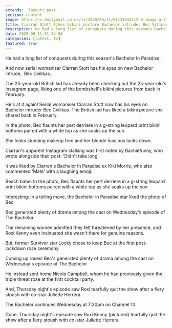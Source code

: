 ```yaml
---
extends: _layouts.post
section: content
image: https://i.dailymail.co.uk/1s/2020/09/11/01/33034212-0-image-a-21_1599782473062.jpg 
title: Ciarran Stott likes bikini picture Bachelor intruder Bec Vilikas shared back in February  
description: He had a long list of conquests during this seasons Bachelor In Paradise.  
date: 2020-09-11-01-54-50 
categories: [latest, tv] 
featured: true 
--- 
```

He had a long list of conquests during this season's Bachelor In Paradise. 

And now serial womaniser Ciarran Stott has his eyes on new Bachelor intrude,  Bec Cvilikas.

The 25-year-old British lad has already been checking out the 25-year-old's Instagram page, liking one of the bombshell's bikini pictures from back in February. 

He's at it again! Serial womaniser Ciarran Stott now has his eyes on Bachelor intruder Bec Cvilikas. The British lad has liked a bikini picture she shared back in February. 

In the photo, Bec flaunts her pert derriere in a g-string leopard print bikini bottoms paired with a white top as she soaks up the sun.

She looks stunning makeup free and her blonde luscious locks down.  

Ciarran's apparent Instagram stalking was first noted by Bachiefunny, who wrote alongside their post: 'Didn't take long'. 

It was liked by Ciarran's Bachelor In Paradise ex Kiki Morris, who also commented 'Mate' with a laughing emoji.  

Beach babe: In the photo, Bec flaunts her pert derriere in a g-string leopard print bikini bottoms paired with a white top as she soaks up the sun

Interesting: In a telling move, the Bachelor in Paradise star liked the photo of Bec 

Bec generated plenty of drama among the cast on Wednesday's episode of The Bachelor.

The remaining women admitted they felt threatened by her presence, and Roxi Kenny even insinuated she wasn't there for genuine reasons. 

But, former Survivor star Locky chose to keep Bec at the first post-lockdown rose ceremony.

Coming up roses! Bec's generated plenty of drama among the cast on Wednesday's episode of The Bachelor 

He instead sent home Nicole Campbell, whom he had previously given the triple threat rose at the first cocktail party.

And, Thursday night's episode saw Roxi tearfully quit the show after a fiery stoush with co-star Juliette Herrera.  

The Bachelor continues Wednesday at 7:30pm on Channel 10

Gone: Thursday night's episode saw Roxi Kenny (pictured) tearfully quit the show after a fiery stoush with co-star Juliette Herrera

